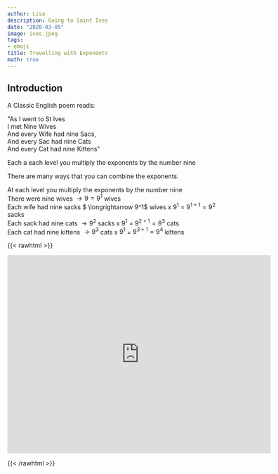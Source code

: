 ```yaml
---
author: Lisa
description: Going to Saint Ives
date: "2020-03-05"
image: ives.jpeg
tags:
- emoji
title: Travelling with Exponents
math: true
---
```


## Introduction

A Classic English poem reads:

"As I went to St Ives  
I met Nine Wives  
And every Wife had nine Sacs,  
And every Sac had nine Cats  
And every Cat had nine Kittens"  

Each a each level you multiply the exponents by the number nine

There are many ways that you can combine the exponents.

At each level you multiply the exponents by the number nine  
There were nine wives   $\longrightarrow  9 = 9^1$ wives   
Each wife had nine sacks $ \longrightarrow  9^1$ wives x $9^1$  = $9^{1+1} = 9^2$ sacks  
Each sack had nine cats  $\longrightarrow  9^2$ sacks x $9^1$  = $9^{2+1} = 9^3$ cats  
Each cat had nine kittens $\longrightarrow  9^3$ cats x $9^1$  = $9^{3+1} = 9^4$ kittens  




{{< rawhtml >}}
<div class="p5js">
  <div class="center">
    <iframe 
        src="https://editor.p5js.org/lisa-pinto/full/FteFLPTUg"
        style="border:none; height:450px; width:600px;" >
</iframe>
  </div>
</div>

{{< /rawhtml >}}
